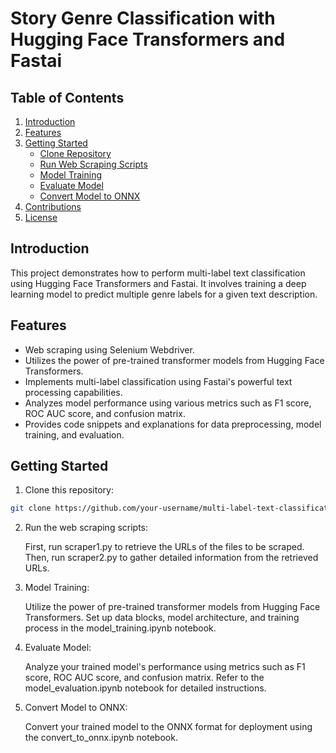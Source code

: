# Story Genre Classification with Hugging Face Transformers and Fastai

## Table of Contents
1. [Introduction](#introduction)
2. [Features](#features)
3. [Getting Started](#getting-started)
    - [Clone Repository](#clone-repository)
    - [Run Web Scraping Scripts](#run-web-scraping-scripts)
    - [Model Training](#model-training)
    - [Evaluate Model](#evaluate-model)
    - [Convert Model to ONNX](#convert-model-to-onnx)
4. [Contributions](#contributions)
5. [License](#license)


## Introduction

This project demonstrates how to perform multi-label text classification using Hugging Face Transformers and Fastai. It involves training a deep learning model to predict multiple genre labels for a given text description.

## Features

- Web scraping using Selenium Webdriver.
- Utilizes the power of pre-trained transformer models from Hugging Face Transformers.
- Implements multi-label classification using Fastai's powerful text processing capabilities.
- Analyzes model performance using various metrics such as F1 score, ROC AUC score, and confusion matrix.
- Provides code snippets and explanations for data preprocessing, model training, and evaluation.

## Getting Started

1. Clone this repository:

```bash
git clone https://github.com/your-username/multi-label-text-classification.git
```

2. Run the web scraping scripts:

    First, run scraper1.py to retrieve the URLs of the files to be scraped.
    Then, run scraper2.py to gather detailed information from the retrieved URLs.

3. Model Training:

    Utilize the power of pre-trained transformer models from Hugging Face Transformers.
    Set up data blocks, model architecture, and training process in the model_training.ipynb notebook.
4. Evaluate Model:

    Analyze your trained model's performance using metrics such as F1 score, ROC AUC score, and confusion matrix.
    Refer to the model_evaluation.ipynb notebook for detailed instructions.
5. Convert Model to ONNX:

    Convert your trained model to the ONNX format for deployment using the convert_to_onnx.ipynb notebook.